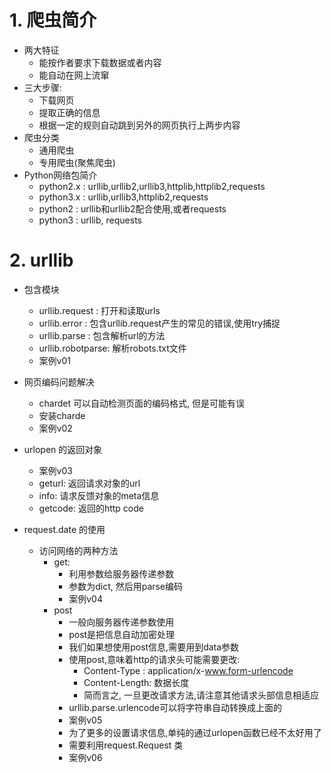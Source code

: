 # 1. 爬虫简介
- 两大特征
    - 能按作者要求下载数据或者内容
    - 能自动在网上流窜
- 三大步骤:
    - 下载网页
    - 提取正确的信息
    - 根据一定的规则自动跳到另外的网页执行上两步内容
- 爬虫分类
    - 通用爬虫
    - 专用爬虫(聚焦爬虫)
- Python网络包简介
    - python2.x : urllib,urllib2,urllib3,httplib,httplib2,requests
    - python3.x : urllib,urllib3,httplib2,requests
    - python2 : urllib和urllib2配合使用,或者requests
    - python3 : urllib, requests
    
# 2. urllib
- 包含模块
    - urllib.request : 打开和读取urls
    - urllib.error : 包含urllib.request产生的常见的错误,使用try捕捉
    - urllib.parse : 包含解析url的方法
    - urllib.robotparse: 解析robots.txt文件
    - 案例v01
- 网页编码问题解决
    - chardet 可以自动检测页面的编码格式, 但是可能有误
    - 安装charde
    - 案例v02
- urlopen 的返回对象

    - 案例v03
    - geturl: 返回请求对象的url
    - info: 请求反馈对象的meta信息
    - getcode: 返回的http code
    
- request.date  的使用
    - 访问网络的两种方法
        - get:
            - 利用参数给服务器传递参数
            - 参数为dict, 然后用parse编码
            - 案例v04
        - post
            - 一般向服务器传递参数使用
            - post是把信息自动加密处理
            - 我们如果想使用post信息,需要用到data参数
            - 使用post,意味着http的请求头可能需要更改:
                - Content-Type : application/x-www.form-urlencode
                - Content-Length: 数据长度
                - 简而言之, 一旦更改请求方法,请注意其他请求头部信息相适应
            - urllib.parse.urlencode可以将字符串自动转换成上面的
            - 案例v05
            - 为了更多的设置请求信息,单纯的通过urlopen函数已经不太好用了
            - 需要利用request.Request 类
            - 案例v06